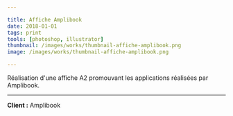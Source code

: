 ```yaml
---

title: Affiche Amplibook
date: 2018-01-01
tags: print
tools: [photoshop, illustrator]
thumbnail: /images/works/thumbnail-affiche-amplibook.png
image: /images/works/thumbnail-affiche-amplibook.png

---
```


Réalisation d'une affiche A2 promouvant les applications réalisées par Amplibook.

___

**Client :** Amplibook
